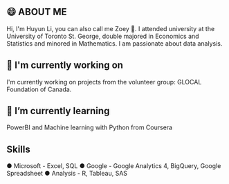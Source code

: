 ## 😄 ABOUT ME 

Hi, I'm Huyun Li, you can also call me Zoey 👋. I attended university at the University of Toronto St. George, double majored in Economics and Statistics and minored in Mathematics. I am passionate about data analysis. 

## 🔭 I'm currently working on

I'm currently working on projects from the volunteer group: GLOCAL Foundation of Canada.

## 🌱 I’m currently learning 

PowerBI and Machine learning with Python from Coursera

## Skills
● Microsoft - Excel, SQL
● Google - Google Analytics 4, BigQuery, Google Spreadsheet
● Analysis - R, Tableau, SAS
